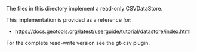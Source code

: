 The files in this directory implement a read-only CSVDataStore.

This implementation is provided as a reference for:

* https://docs.geotools.org/latest/userguide/tutorial/datastore/index.html

For the complete read-write version see the gt-csv plugin.